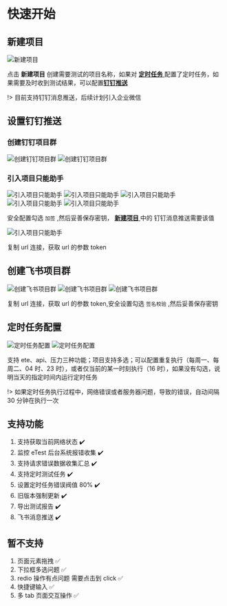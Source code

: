 # 快速开始

## 新建项目

![新建项目](../img/group/group03.jpeg '::etest-col-8')

点击 **新建项目** 创建需要测试的项目名称，如果对 [**定时任务** ](#定时任务配置)配置了定时任务，如果需要及时收到测试结果，可以配置[**钉钉推送**](#设置钉钉推送)

!> 目前支持钉钉消息推送，后续计划引入企业微信

## 设置钉钉推送

### 创建钉钉项目群

![创建钉钉项目群](../img/dingding/ding01.jpeg '::etest-col-8')
![创建钉钉项目群](../img/dingding/ding02.jpeg '::etest-col-8')

### 引入项目只能助手

![引入项目只能助手](../img/dingding/ding04.jpeg '::etest-col-8')
![引入项目只能助手](../img/dingding/ding05.jpeg '::etest-col-8')
![引入项目只能助手](../img/dingding/ding06.jpeg '::etest-col-8')
![引入项目只能助手](../img/dingding/ding07.jpeg '::etest-col-8')
![引入项目只能助手](../img/dingding/ding08.jpeg '::etest-col-8')

安全配置勾选 `加签` ,然后妥善保存密钥， [**新建项目** ](#新建项目)中的 钉钉消息推送需要该值

![引入项目只能助手](../img/dingding/ding09.jpeg '::etest-col-8')

复制 url 连接，获取 url 的参数 token

## 创建飞书项目群

![创建飞书项目群](../img/feishu/001.jpeg '::etest-col-8')
![创建飞书项目群](../img/feishu/002.jpeg '::etest-col-8')
![创建飞书项目群](../img/feishu/003.jpeg '::etest-col-8')

复制 url 连接，获取 url 的参数 token,安全设置勾选 `签名校验` ,然后妥善保存密钥

## 定时任务配置

![定时任务配置](../img/task/task01.jpeg '::etest-col-8')
![定时任务配置](../img/task/task02.jpeg '::etest-col-8')

支持 ete、api、压力三种功能；项目支持多选；可以配置重复执行（每周一、每周二、04 时、23 时），或者仅当前的某一时刻执行（16 时），如果没有勾选，说明当天的指定时间内运行定时任务

!> 如果定时任务执行过程中，网络错误或者服务器问题，导致的错误，自动间隔 30 分钟在执行一次

## 支持功能

1. 支持获取当前网络状态 :heavy_check_mark:
2. 监控 eTest 后台系统报错收集 :heavy_check_mark:
3. 支持请求错误数据收集汇总 :heavy_check_mark:
4. 支持定时测试任务 :heavy_check_mark:
5. 设置定时任务错误阀值 80% :heavy_check_mark:
6. 旧版本强制更新 :heavy_check_mark:
7. 导出测试报告 :heavy_check_mark:
8. 飞书消息推送 :heavy_check_mark:

## 暂不支持

1. 页面元素拖拽 :white_check_mark:
2. 下拉框多选问题 :white_check_mark:
3. redio 操作有点问题 需要点击到 click :white_check_mark:
4. 快捷键输入 :white_check_mark:
5. 多 tab 页面交互操作 :white_check_mark:
